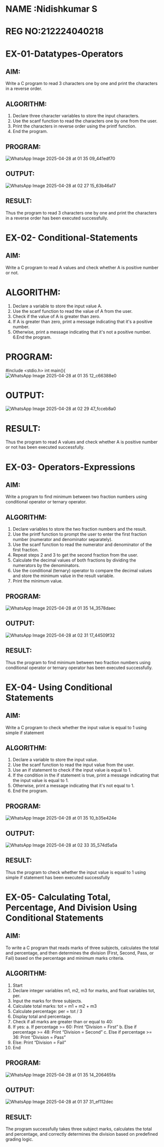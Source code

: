 # NAME :Nidishkumar S
# REG NO:212224040218
# EX-01-Datatypes-Operators
## AIM:
Write a C program to read 3 characters one by one and print the characters in a reverse order.

## ALGORITHM:
1.	Declare three character variables to store the input characters.
2.	Use the scanf function to read the characters one by one from the user.
3.	Print the characters in reverse order using the printf function.
4.	End the program.

## PROGRAM:

![WhatsApp Image 2025-04-28 at 01 35 09_441edf70](https://github.com/user-attachments/assets/b085e6ae-63a7-48bd-ab5b-b85990b7b228)

## OUTPUT:

![WhatsApp Image 2025-04-28 at 02 27 15_63b46a17](https://github.com/user-attachments/assets/f972c5e1-6111-467f-b79a-ed456f97271f)


















## RESULT:
Thus the program to read 3 characters one by one and print the characters in a reverse order has been executed successfully.


# EX-02- Conditional-Statements
## AIM:
Write a C program to read A values and check whether A is positive number or not.

# ALGORITHM:
1.	Declare a variable to store the input value A.
2.	Use the scanf function to read the value of A from the user.
3.	Check if the value of A is greater than zero.
4.	If A is greater than zero, print a message indicating that it's a positive number. 
5.	Otherwise, print a message indicating that it's not a positive number.
6.End the program.

# PROGRAM:

#include <stdio.h>
int main(){
![WhatsApp Image 2025-04-28 at 01 35 12_c66388e0](https://github.com/user-attachments/assets/a678af9c-70d1-4bec-9d7c-f8ca9920f3bc)

# OUTPUT:
![WhatsApp Image 2025-04-28 at 02 29 47_fcceb8a0](https://github.com/user-attachments/assets/5af36853-ccf9-41f2-9e92-117d74fe76ac)

# RESULT:
Thus the program to read A values and check whether A is positive number or not has been executed successfully.
 
 
 


# EX-03- Operators-Expressions
## AIM:
Write a program to find minimum between two fraction numbers using conditional operator or ternary operator.

## ALGORITHM:
1.	Declare variables to store the two fraction numbers and the result.
2.	Use the printf function to prompt the user to enter the first fraction number (numerator and denominator separately).
3.	Use the scanf function to read the numerator and denominator of the first fraction.
4.	Repeat steps 2 and 3 to get the second fraction from the user.
5.	Calculate the decimal values of both fractions by dividing the numerators by the denominators.
6.	Use the conditional (ternary) operator to compare the decimal values and store the minimum value in the result variable.
7.	Print the minimum value.

## PROGRAM:
![WhatsApp Image 2025-04-28 at 01 35 14_3578daec](https://github.com/user-attachments/assets/5c8b6f1b-546d-446c-bdd8-75019a9ec69e)

## OUTPUT:
![WhatsApp Image 2025-04-28 at 02 31 17_44509f32](https://github.com/user-attachments/assets/6e84d244-ba1a-43cb-99e6-74eadb615d54)

## RESULT:
Thus the program to find minimum between two fraction numbers using conditional operator or ternary operator has been executed successfully.




# EX-04- Using Conditional Statements

## AIM:
Write a C program to check whether the input value is equal to 1 using simple if statement

## ALGORITHM:
1.	Declare a variable to store the input value.
2.	Use the scanf function to read the input value from the user.
3.	Use an if statement to check if the input value is equal to 1.
4.	If the condition in the if statement is true, print a message indicating that the input value is equal to 1.
5.	Otherwise, print a message indicating that it's not equal to 1.
6.	End the program.

## PROGRAM:
![WhatsApp Image 2025-04-28 at 01 35 10_b35e424e](https://github.com/user-attachments/assets/a74e2db8-878f-4a6e-9177-e955d12da06f)


## OUTPUT:

![WhatsApp Image 2025-04-28 at 02 33 35_574d5a5a](https://github.com/user-attachments/assets/c4ab3091-7806-4fbf-99ee-ab2426918d17)

## RESULT:
Thus the program to check whether the input value is equal to 1 using simple if statement has been executed successfully



# EX-05- Calculating Total, Percentage, And Division Using Conditional Statements 
## AIM:
To write a C program that reads marks of three subjects, calculates the total and percentage, and then determines the division (First, Second, Pass, or Fail) based on the percentage and minimum marks criteria.
## ALGORITHM:
1.	Start
2.	Declare integer variables m1, m2, m3 for marks, and float variables tot, per.
3.	Input the marks for three subjects.
4.	Calculate total marks: tot = m1 + m2 + m3
5.	Calculate percentage: per = tot / 3
6.	Display total and percentage.
7.	Check if all marks are greater than or equal to 40:
8.	If yes:
a.	If percentage >= 60: Print “Division = First”
b.	Else if percentage >= 48: Print “Division = Second”
c.	Else if percentage >= 36: Print “Division = Pass”
9.	Else: Print “Division = Fail”
10.	End
## PROGRAM:
![WhatsApp Image 2025-04-28 at 01 35 14_206465fa](https://github.com/user-attachments/assets/76705f90-5bbb-449d-acf6-fbbdbb1ffbcd)

## OUTPUT:

![WhatsApp Image 2025-04-28 at 01 37 31_ef112dec](https://github.com/user-attachments/assets/03a92651-a9a9-48d7-965a-c8bec5fed4fd)


## RESULT:
The program successfully takes three subject marks, calculates the total and percentage, and correctly determines the division based on predefined grading logic.

